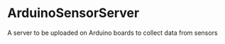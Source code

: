 ArduinoSensorServer
===================

A server to be uploaded on Arduino boards to collect data from sensors
